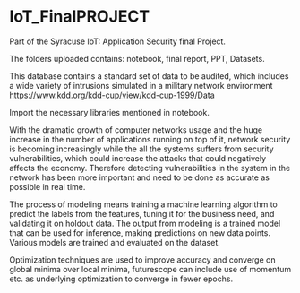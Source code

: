 # IoT_FinalPROJECT
Part of the Syracuse IoT: Application Security final Project.


The folders uploaded contains:  notebook, final report, PPT, Datasets.

This database contains a standard set of data to be audited, which includes a wide variety of intrusions simulated in a military network environment
https://www.kdd.org/kdd-cup/view/kdd-cup-1999/Data

Import the necessary libraries mentioned in notebook.

With the dramatic growth of computer networks usage and the huge increase in the number of applications running on top of it, network security is becoming increasingly while the all the systems suffers from security vulnerabilities, which could increase the attacks that could negatively affects the economy. Therefore detecting vulnerabilities in the system in the network has been more important and need to be done as accurate as possible in real time.


The process of modeling means training a machine learning algorithm to predict the labels from the features, tuning it for the business need, and validating it on holdout data. The output from modeling is a trained model that can be used for inference, making predictions on new data points. Various models are trained and evaluated on the dataset.

Optimization techniques are used to improve accuracy and converge on global minima over local minima, futurescope can include use of momentum etc. as underlying optimization to converge in fewer epochs.


